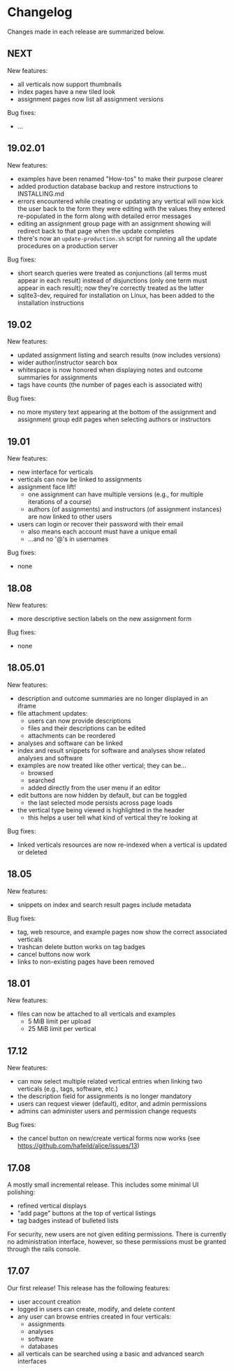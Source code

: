 # Changelog

Changes made in each release are summarized below.

## NEXT

New features:

  * all verticals now support thumbnails
  * index pages have a new tiled look
  * assignment pages now list all assignment versions

Bug fixes: 

  * ...

## 19.02.01

New features:

  * examples have been renamed "How-tos" to make their purpose clearer
  * added production database backup and restore instructions to INSTALLING.md
  * errors encountered while creating or updating any vertical will now
    kick the user back to the form they were editing with the values they
    entered re-populated in the form along with detailed error messages
  * editing an assignment group page with an assignment showing will
    redirect back to that page when the update completes
  * there's now an `update-production.sh` script for running all the update
    procedures on a production server

Bug fixes: 

  * short search queries were treated as conjunctions (all terms must appear in
    each result) instead of disjunctions (only one term must appear in each
    result); now they're correctly treated as the latter
  * sqlite3-dev, required for installation on Linux, has been added to the
    installation instructions

## 19.02

New features:

  * updated assignment listing and search results (now includes versions)
  * wider author/instructor search box
  * whitespace is now honored when displaying notes and outcome summaries
    for assignments
  * tags have counts (the number of pages each is associated with)

Bug fixes:

  * no more mystery text appearing at the bottom of the assignment and
    assignment group edit pages when selecting authors or instructors

## 19.01

New features:

  * new interface for verticals
  * verticals can now be linked to assignments
  * assignment face lift!
    - one assignment can have multiple versions (e.g., for multiple iterations
      of a course)
    - authors (of assignments) and instructors (of assignment instances)
      are now linked to other users
  * users can login or recover their password with their email
    - also means each account must have a unique email
    - ...and no '@'s in usernames

Bug fixes:

  * none

## 18.08

New features:

  * more descriptive section labels on the new assignment form

Bug fixes:

  * none

## 18.05.01

New features:

  * description and outcome summaries are no longer displayed in an iframe
  * file attachment updates:
      - users can now provide descriptions
      - files and their descriptions can be edited
      - attachments can be reordered
  * analyses and software can be linked
  * index and result snippets for software and analyses show related 
      analyses and software
  * examples are now treated like other vertical; they can be...
      - browsed
      - searched
      - added directly from the user menu if an editor
  * edit buttons are now hidden by default, but can be toggled
      - the last selected mode persists across page loads
  * the vertical type being viewed is highlighted in the header
      - this helps a user tell what kind of vertical they're looking at
    

Bug fixes:

  * linked verticals resources are now re-indexed when a vertical is updated
    or deleted

## 18.05

New features:

  * snippets on index and search result pages include metadata

Bug fixes:

  * tag, web resource, and example pages now show the correct associated
    verticals
  * trashcan delete button works on tag badges
  * cancel buttons now work
  * links to non-existing pages have been removed

## 18.01

New features:

  * files can now be attached to all verticals and examples
    - 5 MiB limit per upload
    - 25 MiB limit per vertical

## 17.12

New features:

  * can now select multiple related vertical entries when linking two
    verticals (e.g., tags, software, etc.)
  * the description field for assignments is no longer mandatory
  * users can request viewer (default), editor, and admin permissions
  * admins can administer users and permission change requests
  
Bug fixes:

  * the cancel button on new/create vertical forms now works (see
    https://github.com/hafeild/alice/issues/13)

## 17.08

A mostly small incremental release. This includes some minimal UI polishing:

  * refined vertical displays
  * "add page" buttons at the top of vertical listings
  * tag badges instead of bulleted lists

For security, new users are not given editing permissions. There is currently
no administration interface, however, so these permissions must be granted
through the rails console.

## 17.07

Our first release! This release has the following features:

  * user account creation
  * logged in users can create, modify, and delete content
  * any user can browse entries created in four verticals:
    - assignments
    - analyses
    - software
    - databases
  * all verticals can be searched using a basic and advanced search
    interfaces

